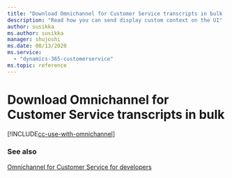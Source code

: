 ```yaml
---
title: "Download Omnichannel for Customer Service transcripts in bulk | Microsoft Docs"
description: "Read how you can send display custom context on the UI"
author: susikka
ms.author: susikka
manager: shujoshi
ms.date: 08/13/2020
ms.service: 
  - "dynamics-365-customerservice"
ms.topic: reference
---
```

# Download Omnichannel for Customer Service transcripts in bulk

[!INCLUDE[cc-use-with-omnichannel](../../../includes/cc-use-with-omnichannel.md)]

### See also

[Omnichannel for Customer Service for developers](../omnichannel-developer.md)